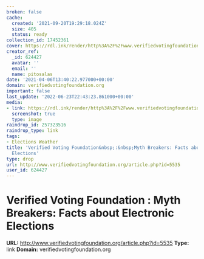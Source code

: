 ```yaml
---
broken: false
cache:
  created: '2021-09-20T19:29:18.024Z'
  size: 405
  status: ready
collection_id: 17452361
cover: https://rdl.ink/render/http%3A%2F%2Fwww.verifiedvotingfoundation.org%2Farticle.php%3Fid%3D5535
creator_ref:
  _id: 624427
  avatar: ''
  email: ''
  name: pitosalas
date: '2021-04-06T13:40:22.977000+00:00'
domain: verifiedvotingfoundation.org
important: false
last_update: '2022-06-23T22:43:23.861000+00:00'
media:
- link: https://rdl.ink/render/http%3A%2F%2Fwww.verifiedvotingfoundation.org%2Farticle.php%3Fid%3D5535
  screenshot: true
  type: image
raindrop_id: 257323516
raindrop_type: link
tags:
- Elections Weather
title: 'Verified Voting Foundation&nbsp;:&nbsp;Myth Breakers: Facts about Electronic
  Elections'
type: drop
url: http://www.verifiedvotingfoundation.org/article.php?id=5535
user_id: 624427
---
```


# Verified Voting Foundation&nbsp;:&nbsp;Myth Breakers: Facts about Electronic Elections

**URL:** http://www.verifiedvotingfoundation.org/article.php?id=5535
**Type:** link
**Domain:** verifiedvotingfoundation.org
